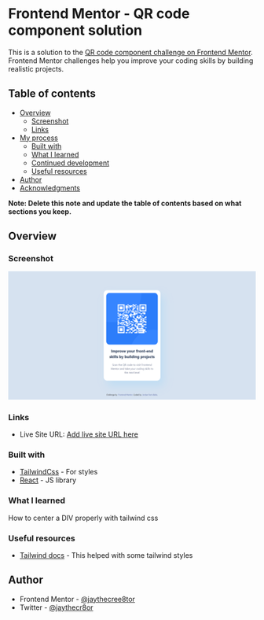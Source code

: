 # Frontend Mentor - QR code component solution

This is a solution to the [QR code component challenge on Frontend Mentor](https://www.frontendmentor.io/challenges/qr-code-component-iux_sIO_H). Frontend Mentor challenges help you improve your coding skills by building realistic projects. 

## Table of contents

- [Overview](#overview)
  - [Screenshot](#screenshot)
  - [Links](#links)
- [My process](#my-process)
  - [Built with](#built-with)
  - [What I learned](#what-i-learned)
  - [Continued development](#continued-development)
  - [Useful resources](#useful-resources)
- [Author](#author)
- [Acknowledgments](#acknowledgments)

**Note: Delete this note and update the table of contents based on what sections you keep.**

## Overview

### Screenshot

![](./src/images/screenshot.png)


### Links


- Live Site URL: [Add live site URL here](https://qrcodechallenge.web.app/)


### Built with

- [TailwindCss](https://tailwindcss.com/) - For styles
- [React](https://reactjs.org/) - JS library




### What I learned
How to center a DIV properly with tailwind css



### Useful resources

- [Tailwind docs](https://tailwindcss.com/docs) - This helped with some tailwind styles


## Author

- Frontend Mentor - [@jaythecree8tor](https://www.frontendmentor.io/profile/jaythecree8tor)
- Twitter - [@jaythecr8or](https://www.twitter.com/jaythecr8or)
